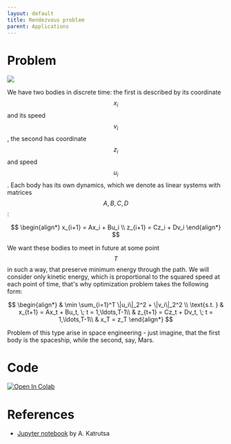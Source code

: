 ```yaml
---
layout: default
title: Rendezvous problem
parent: Applications
---
```


# Problem

![](../rendezvous.svg)

We have two bodies in discrete time: the first is described by its coordinate $$x_i$$ and its speed $$v_i$$, the second has coordinate $$z_i$$ and speed $$u_i$$. Each body has its own dynamics, which we denote as linear systems with matrices $$A, B, C, D$$:

$$
\begin{align*}
x_{i+1} = Ax_i + Bu_i \\
z_{i+1} = Cz_i + Dv_i
\end{align*}
$$

We want these bodies to meet in future at some point $$T$$ in such a way, that preserve minimum energy through the path. We will consider only kinetic energy, which is proportional to the squared speed at each point of time, that's why optimization problem takes the following form:

$$
\begin{align*}
& \min \sum_{i=1}^T \|u_i\|_2^2 + \|v_i\|_2^2 \\
\text{s.t. } & x_{t+1} = Ax_t + Bu_t, \; t = 1,\ldots,T-1\\
& z_{t+1} = Cz_t + Dv_t, \; t = 1,\ldots,T-1\\
& x_T = z_T
\end{align*}
$$

Problem of this type arise in space engineering - just imagine, that the first body is the spaceship, while the second, say, Mars.

# Code
[![Open In Colab](https://colab.research.google.com/assets/colab-badge.svg#button)](https://colab.research.google.com/github/MerkulovDaniil/optim/blob/master/assets/Notebooks/Rendezvous.ipynb)

# References
* [Jupyter notebook](https://colab.research.google.com/github/amkatrutsa/MIPT-Opt/blob/master/01-Intro/demos.ipynb#scrollTo=W264L1t1p3mF) by A. Katrutsa
